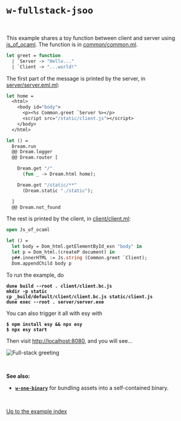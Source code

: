 # `w-fullstack-jsoo`

<br>

This example shares a toy function between client and server using
[js_of_ocaml](https://ocsigen.org/js_of_ocaml/latest/manual/overview). The
function is in
[common/common.ml](https://github.com/aantron/dream/blob/master/example/w-fullstack-jsoo/common/common.ml).

```ocaml
let greet = function
  | `Server -> "Hello..."
  | `Client -> "...world!"
```

The first part of the message is printed by the server, in
[server/server.eml.ml](https://github.com/aantron/dream/blob/master/example/w-fullstack-jsoo/server/server.eml.ml):

```ocaml
let home =
  <html>
    <body id="body">
      <p><%s Common.greet `Server %></p>
      <script src="/static/client.js"></script>
    </body>
  </html>

let () =
  Dream.run
  @@ Dream.logger
  @@ Dream.router [

    Dream.get "/"
      (fun _ -> Dream.html home);

    Dream.get "/static/**"
      (Dream.static "./static");

  ]
  @@ Dream.not_found
```

The rest is printed by the client, in
[client/client.ml](https://github.com/aantron/dream/blob/master/example/w-fullstack-jsoo/client/client.ml):

```ocaml
open Js_of_ocaml

let () =
  let body = Dom_html.getElementById_exn "body" in
  let p = Dom_html.(createP document) in
  p##.innerHTML := Js.string (Common.greet `Client);
  Dom.appendChild body p
```

To run the example, do

<pre><code><b>dune build --root . client/client.bc.js
mkdir -p static
cp _build/default/client/client.bc.js static/client.js
dune exec --root . server/server.exe
</b></code></pre>

You can also trigger it all with esy with

<pre><code><b>$ npm install esy && npx esy</b>
<b>$ npx esy start</b></code></pre>

Then visit [http://localhost:8080](http://localhost:8080), and you will see...

![Full-stack greeting](https://raw.githubusercontent.com/aantron/dream/master/docs/asset/fullstack.png)

<br>

**See also:**

- [**`w-one-binary`**](../w-one-binary#files) for bundling assets into a
  self-contained binary.

<br>

[Up to the example index](../#full-stack)
